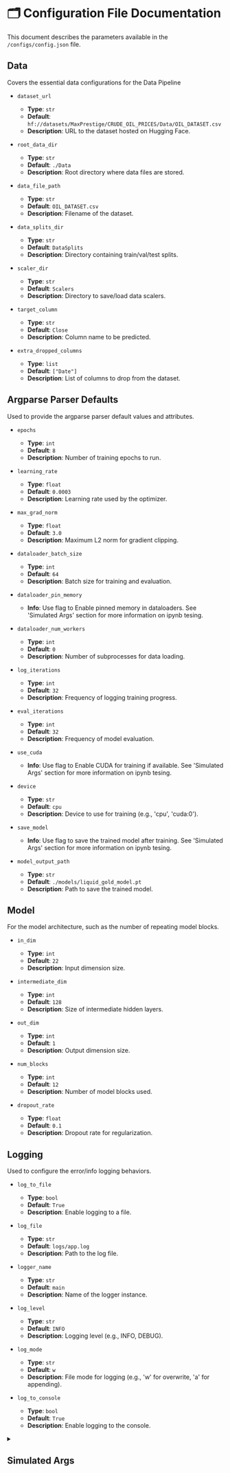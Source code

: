 # 🗂️ Configuration File Documentation

This document describes the parameters available in the `/configs/config.json` file.


<summary><h2>Data</h2></summary>

Covers the essential data configurations for the Data Pipeline

- `dataset_url`  
  - **Type**: `str`  
  - **Default**: `hf://datasets/MaxPrestige/CRUDE_OIL_PRICES/Data/OIL_DATASET.csv`  
  - **Description**: URL to the dataset hosted on Hugging Face.

- `root_data_dir`  
  - **Type**: `str`  
  - **Default**: `./Data`  
  - **Description**: Root directory where data files are stored.

- `data_file_path`  
  - **Type**: `str`  
  - **Default**: `OIL_DATASET.csv`  
  - **Description**: Filename of the dataset.

- `data_splits_dir`  
  - **Type**: `str`  
  - **Default**: `DataSplits`  
  - **Description**: Directory containing train/val/test splits.

- `scaler_dir`  
  - **Type**: `str`  
  - **Default**: `Scalers`  
  - **Description**: Directory to save/load data scalers.

- `target_column`  
  - **Type**: `str`  
  - **Default**: `Close`  
  - **Description**: Column name to be predicted.

- `extra_dropped_columns`  
  - **Type**: `list`  
  - **Default**: `["Date"]`  
  - **Description**: List of columns to drop from the dataset.


<summary><h2>Argparse Parser Defaults</h2></summary>

Used to provide the argparse parser default values and attributes.

- `epochs`  
  - **Type**: `int`  
  - **Default**: `8`  
  - **Description**: Number of training epochs to run.

- `learning_rate`  
  - **Type**: `float`  
  - **Default**: `0.0003`  
  - **Description**: Learning rate used by the optimizer.

- `max_grad_norm`  
  - **Type**: `float`  
  - **Default**: `3.0`  
  - **Description**: Maximum L2 norm for gradient clipping.

- `dataloader_batch_size`  
  - **Type**: `int`  
  - **Default**: `64`  
  - **Description**: Batch size for training and evaluation.

- `dataloader_pin_memory`  
  - **Info**: Use flag to Enable pinned memory in dataloaders. See 'Simulated Args' section for more information on ipynb tesing.

- `dataloader_num_workers`  
  - **Type**: `int`  
  - **Default**: `0`  
  - **Description**: Number of subprocesses for data loading.

- `log_iterations`  
  - **Type**: `int`  
  - **Default**: `32`  
  - **Description**: Frequency of logging training progress.

- `eval_iterations` 
  - **Type**: `int`  
  - **Default**: `32`  
  - **Description**: Frequency of model evaluation.

- `use_cuda`
  - **Info**: Use flag to Enable CUDA for training if available. See 'Simulated Args' section for more information on ipynb tesing.

- `device`
  - **Type**: `str`  
  - **Default**: `cpu`  
  - **Description**: Device to use for training (e.g., 'cpu', 'cuda:0').

- `save_model`  
  - **Info**: Use flag to save the trained model after training. See 'Simulated Args' section for more information on ipynb tesing.

- `model_output_path`
  - **Type**: `str`
  - **Default**: `./models/liquid_gold_model.pt`  
  - **Description**: Path to save the trained model.


<summary><h2>Model</h2></summary>

For the model architecture, such as the number of repeating model blocks.

- `in_dim`  
  - **Type**: `int`  
  - **Default**: `22`  
  - **Description**: Input dimension size.

- `intermediate_dim`  
  - **Type**: `int`  
  - **Default**: `128`  
  - **Description**: Size of intermediate hidden layers.

- `out_dim`  
  - **Type**: `int`  
  - **Default**: `1`  
  - **Description**: Output dimension size.

- `num_blocks`  
  - **Type**: `int`  
  - **Default**: `12`  
  - **Description**: Number of model blocks used.

- `dropout_rate`  
  - **Type**: `float`  
  - **Default**: `0.1`  
  - **Description**: Dropout rate for regularization.


<summary><h2>Logging</h2></summary>

Used to configure the error/info logging behaviors.

- `log_to_file`  
  - **Type**: `bool`  
  - **Default**: `True`  
  - **Description**: Enable logging to a file.

- `log_file`  
  - **Type**: `str`  
  - **Default**: `logs/app.log`  
  - **Description**: Path to the log file.

- `logger_name`  
  - **Type**: `str`  
  - **Default**: `main`  
  - **Description**: Name of the logger instance.

- `log_level`  
  - **Type**: `str`  
  - **Default**: `INFO`  
  - **Description**: Logging level (e.g., INFO, DEBUG).

- `log_mode`  
  - **Type**: `str`  
  - **Default**: `w`  
  - **Description**: File mode for logging (e.g., 'w' for overwrite, 'a' for appending).

- `log_to_console`  
  - **Type**: `bool`  
  - **Default**: `True`  
  - **Description**: Enable logging to the console.


<details>
  <summary><h2>Simulated Args</h2></summary>

Required for ipynb testing, due to the argparser incompatability.

- `--epochs`  
  - **Type**: `str`  
  - **Default**: `1`  
  - **Description**: Override number of epochs for simulation.

- `--learning_rate`  
  - **Type**: `str`  
  - **Default**: `0.003`  
  - **Description**: Override learning rate for simulation.

- `--log_iterations`  
  - **Type**: `str`  
  - **Default**: `256`  
  - **Description**: Override log frequency for simulation.

- `--eval_iterations`  
  - **Type**: `str`  
  - **Default**: `64`  
  - **Description**: Override evaluation frequency for simulation.

- `--dataloader_pin_memory`  
  - **Type**: `bool`  
  - **Default**: `false`  
  - **Description**: Override dataloader pin memory behavior.

- `--use_cuda`  
  - **Type**: `bool`  
  - **Default**: `false`  
  - **Description**: Override cuda behavior.

- `--save_model`  
  - **Type**: `bool`  
  - **Default**: `false`  
  - **Description**: Override model saving behavior.

- `--model_output_path`  
  - **Type**: `str`  
  - **Default**: `./models/liquid_gold_model.pt`
  - **Description**: Override model output path.

</details>
